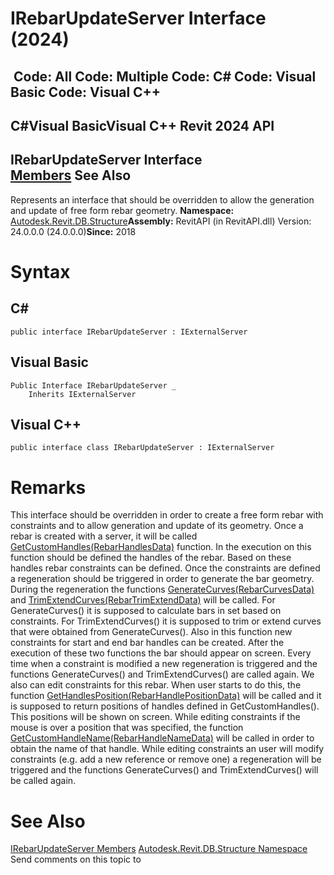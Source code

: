 # IRebarUpdateServer Interface (2024)

﻿
 Code: All Code: Multiple Code: C# Code: Visual Basic Code: Visual C++   
---  
C#Visual BasicVisual C++
Revit 2024 API  
---  
IRebarUpdateServer Interface  
[Members](f954b20f-a21b-35d3-fab1-d2bfdb616f39.md "IRebarUpdateServer Members") See Also  
---  
Represents an interface that should be overridden to allow the generation and update of free form rebar geometry. 
**Namespace:** [Autodesk.Revit.DB.Structure](d586b341-f687-9d90-e96d-255806b7d4fc.md "Autodesk.Revit.DB.Structure Namespace")**Assembly:** RevitAPI (in RevitAPI.dll) Version: 24.0.0.0 (24.0.0.0)**Since:** 2018 
# Syntax
C#  
---  
```text
public interface IRebarUpdateServer : IExternalServer
```
  
Visual Basic  
---  
```text
Public Interface IRebarUpdateServer _
	Inherits IExternalServer
```
  
Visual C++  
---  
```text
public interface class IRebarUpdateServer : IExternalServer
```
  
# Remarks
This interface should be overridden in order to create a free form rebar with constraints and to allow generation and update of its geometry.
Once a rebar is created with a server, it will be called [GetCustomHandles(RebarHandlesData)](37833063-e74a-26bb-bdf8-9700f7a446cb.md "GetCustomHandles Method") function. In the execution on this function should be defined the handles of the rebar. 
Based on these handles rebar constraints can be defined. Once the constraints are defined a regeneration should be triggered in order to generate the bar geometry. 
During the regeneration the functions [GenerateCurves(RebarCurvesData)](2b83cc23-076c-1843-f078-46d0c1f2dc74.md "GenerateCurves Method") and [TrimExtendCurves(RebarTrimExtendData)](6db89b01-28aa-8b95-f3c0-a0f00cdb84c5.md "TrimExtendCurves Method") will be called. For GenerateCurves() it is supposed to calculate bars in set based on constraints. For TrimExtendCurves() it is supposed to trim or extend curves that were obtained from GenerateCurves(). Also in this function new constraints for start and end bar handles can be created. After the execution of these two functions the bar should appear on screen. 
Every time when a constraint is modified a new regeneration is triggered and the functions GenerateCurves() and TrimExtendCurves() are called again.
We also can edit constraints for this rebar. When user starts to do this, the function [GetHandlesPosition(RebarHandlePositionData)](7f991fe0-6c77-ba43-3d52-64a8c0390809.md "GetHandlesPosition Method") will be called and it is supposed to return positions of handles defined in GetCustomHandles(). This positions will be shown on screen. While editing constraints if the mouse is over a position that was specified, the function [GetCustomHandleName(RebarHandleNameData)](7f072a66-48c3-43d1-5d3e-a8a5ae787477.md "GetCustomHandleName Method") will be called in order to obtain the name of that handle.
While editing constraints an user will modify constraints (e.g. add a new reference or remove one) a regeneration will be triggered and the functions GenerateCurves() and TrimExtendCurves() will be called again.
# See Also
[IRebarUpdateServer Members](f954b20f-a21b-35d3-fab1-d2bfdb616f39.md "IRebarUpdateServer Members")
[Autodesk.Revit.DB.Structure Namespace](d586b341-f687-9d90-e96d-255806b7d4fc.md "Autodesk.Revit.DB.Structure Namespace")
Send comments on this topic to 